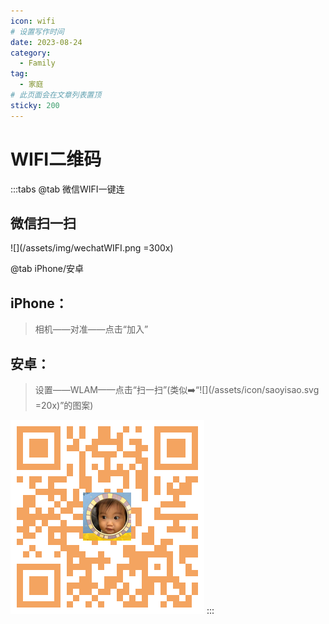 ```yaml
---
icon: wifi
# 设置写作时间
date: 2023-08-24
category:
  - Family
tag:
  - 家庭
# 此页面会在文章列表置顶
sticky: 200
---
```

# WIFI二维码

:::tabs
@tab 微信WIFI一键连
## 微信扫一扫
![](/assets/img/wechatWIFI.png =300x)

@tab iPhone/安卓
## iPhone：
>相机——对准——点击“加入”

## 安卓：
>设置——WLAM——点击“扫一扫”(类似➡️“![](/assets/icon/saoyisao.svg =20x)”的图案)

![](/assets/img/wifi.png)
:::